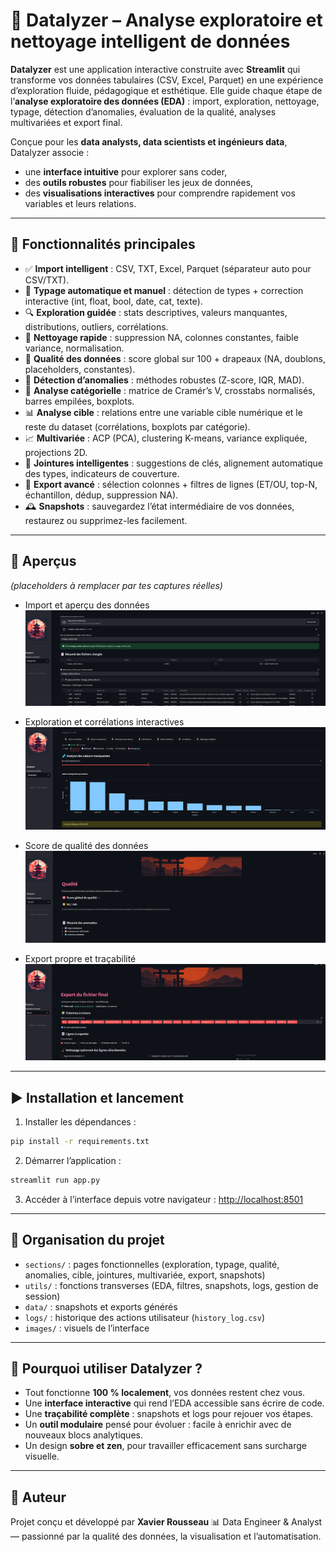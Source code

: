 # 🌸 Datalyzer – Analyse exploratoire et nettoyage intelligent de données

**Datalyzer** est une application interactive construite avec **Streamlit** qui transforme vos données tabulaires (CSV, Excel, Parquet) en une expérience d’exploration fluide, pédagogique et esthétique.
Elle guide chaque étape de l’**analyse exploratoire des données (EDA)** : import, exploration, nettoyage, typage, détection d’anomalies, évaluation de la qualité, analyses multivariées et export final.

Conçue pour les **data analysts, data scientists et ingénieurs data**, Datalyzer associe :

* une **interface intuitive** pour explorer sans coder,
* des **outils robustes** pour fiabiliser les jeux de données,
* des **visualisations interactives** pour comprendre rapidement vos variables et leurs relations.

---

## 🚀 Fonctionnalités principales

* ✅ **Import intelligent** : CSV, TXT, Excel, Parquet (séparateur auto pour CSV/TXT).
* 🧬 **Typage automatique et manuel** : détection de types + correction interactive (int, float, bool, date, cat, texte).
* 🔍 **Exploration guidée** : stats descriptives, valeurs manquantes, distributions, outliers, corrélations.
* 🧹 **Nettoyage rapide** : suppression NA, colonnes constantes, faible variance, normalisation.
* 🧪 **Qualité des données** : score global sur 100 + drapeaux (NA, doublons, placeholders, constantes).
* 🚨 **Détection d’anomalies** : méthodes robustes (Z-score, IQR, MAD).
* 🎯 **Analyse catégorielle** : matrice de Cramér’s V, crosstabs normalisés, barres empilées, boxplots.
* 📊 **Analyse cible** : relations entre une variable cible numérique et le reste du dataset (corrélations, boxplots par catégorie).
* 📈 **Multivariée** : ACP (PCA), clustering K-means, variance expliquée, projections 2D.
* 🔗 **Jointures intelligentes** : suggestions de clés, alignement automatique des types, indicateurs de couverture.
* 💾 **Export avancé** : sélection colonnes + filtres de lignes (ET/OU, top-N, échantillon, dédup, suppression NA).
* 🕰️ **Snapshots** : sauvegardez l’état intermédiaire de vos données, restaurez ou supprimez-les facilement.

---

## 📸 Aperçus

*(placeholders à remplacer par tes captures réelles)*

* Import et aperçu des données
  ![Import](docs/screenshot_import.png)

* Exploration et corrélations interactives
  ![Exploration](docs/screenshot_exploration.png)

* Score de qualité des données
  ![Qualité](docs/screenshot_quality.png)

* Export propre et traçabilité
  ![Export](docs/screenshot_export.png)

---

## ▶️ Installation et lancement

1. Installer les dépendances :

```bash
pip install -r requirements.txt
```

2. Démarrer l’application :

```bash
streamlit run app.py
```

3. Accéder à l’interface depuis votre navigateur :
   [http://localhost:8501](http://localhost:8501)

---

## 📂 Organisation du projet

* `sections/` : pages fonctionnelles (exploration, typage, qualité, anomalies, cible, jointures, multivariée, export, snapshots)
* `utils/` : fonctions transverses (EDA, filtres, snapshots, logs, gestion de session)
* `data/` : snapshots et exports générés
* `logs/` : historique des actions utilisateur (`history_log.csv`)
* `images/` : visuels de l’interface

---

## 📌 Pourquoi utiliser Datalyzer ?

* Tout fonctionne **100 % localement**, vos données restent chez vous.
* Une **interface interactive** qui rend l’EDA accessible sans écrire de code.
* Une **traçabilité complète** : snapshots et logs pour rejouer vos étapes.
* Un **outil modulaire** pensé pour évoluer : facile à enrichir avec de nouveaux blocs analytiques.
* Un design **sobre et zen**, pour travailler efficacement sans surcharge visuelle.

---

## 👤 Auteur

Projet conçu et développé par **Xavier Rousseau**
📊 Data Engineer & Analyst — passionné par la qualité des données, la visualisation et l’automatisation.

